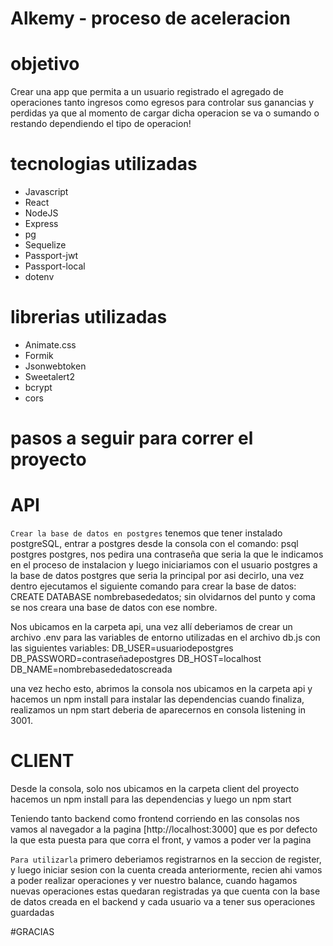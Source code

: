 # Alkemy - proceso de aceleracion

# objetivo
Crear una app que permita a un usuario registrado el agregado de operaciones tanto ingresos como egresos para controlar sus ganancias y perdidas ya que al momento de cargar dicha operacion se va o sumando o restando dependiendo el tipo de operacion!

# tecnologias utilizadas
- Javascript
- React
- NodeJS
- Express
- pg
- Sequelize
- Passport-jwt
- Passport-local
- dotenv

# librerias utilizadas 
- Animate.css
- Formik
- Jsonwebtoken
- Sweetalert2
- bcrypt
- cors

# pasos a seguir para correr el proyecto

# API
`Crear la base de datos en postgres` tenemos que tener instalado postgreSQL, entrar a postgres desde la consola con el comando: psql postgres postgres, nos pedira una contraseña que seria la que le indicamos en el proceso de instalacion y luego iniciariamos con el usuario postgres a la base de datos postgres que seria la principal por asi decirlo, una vez dentro ejecutamos el siguiente comando para crear la base de datos: CREATE DATABASE nombrebasededatos; sin olvidarnos del punto y coma se nos creara una base de datos con ese nombre.

Nos ubicamos en la carpeta api, una vez allí deberiamos de crear un archivo .env para las variables de entorno utilizadas en el archivo db.js con las siguientes variables:
DB_USER=usuariodepostgres
DB_PASSWORD=contraseñadepostgres
DB_HOST=localhost
DB_NAME=nombrebasededatoscreada

una vez hecho esto, abrimos la consola nos ubicamos en la carpeta api y hacemos un npm install para instalar las dependencias cuando finaliza, realizamos un npm start deberia de aparecernos en consola listening in 3001.

# CLIENT
Desde la consola, solo nos ubicamos en la carpeta client del proyecto hacemos un npm install para las dependencias y luego un npm start

Teniendo tanto backend como frontend corriendo en las consolas nos vamos al navegador a la pagina [http://localhost:3000] que es por defecto la que esta puesta para que corra el front, y vamos a poder ver la pagina

`Para utilizarla` primero deberiamos registrarnos en la seccion de register, y luego iniciar sesion con la cuenta creada anteriormente, recien ahi vamos a poder realizar operaciones y ver nuestro balance, cuando hagamos nuevas operaciones estas quedaran registradas ya que cuenta con la base de datos creada en el backend y cada usuario va a tener sus operaciones guardadas 

#GRACIAS
